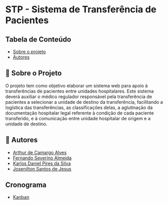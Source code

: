 <h1>STP - Sistema de Transferência de Pacientes</h1>

<h2>Tabela de Conteúdo</h2>

 * [Sobre o projeto](#-sobre-o-projeto)
 * [Autores](#-autores)

<h2>📄 Sobre o Projeto</h2>

O projeto tem como objetivo elaborar um sistema web para apoio à transferências de pacientes entre unidades hospitalares. Este sistema deverá auxiliar o médico regulador responsável pela transferência de pacientes a selecionar a unidade de destino da transferência, facilitando a logística das transferências, as classificações delas, a aglutinação da documentação hospitalar legal referente à condição de cada paciente transferido, e à comunicação entre unidade hospitalar de origem e a unidade de destino.

<h2>👨‍ Autores</h2>

* [Arthur de Camargo Alves](https://github.com/arthur65535)
* [Fernando Severino Almeida](https://github.com/fernandosev)
* [Karlos Daniel Pires da Silva](https://github.com/karlosdaniel451)
* [Josenilton Santos de Jesus](https://github.com/newtonjose)

<h2>Cronograma</h2>

* [Kanban](https://github.com/users/arthur65535/projects/5)
